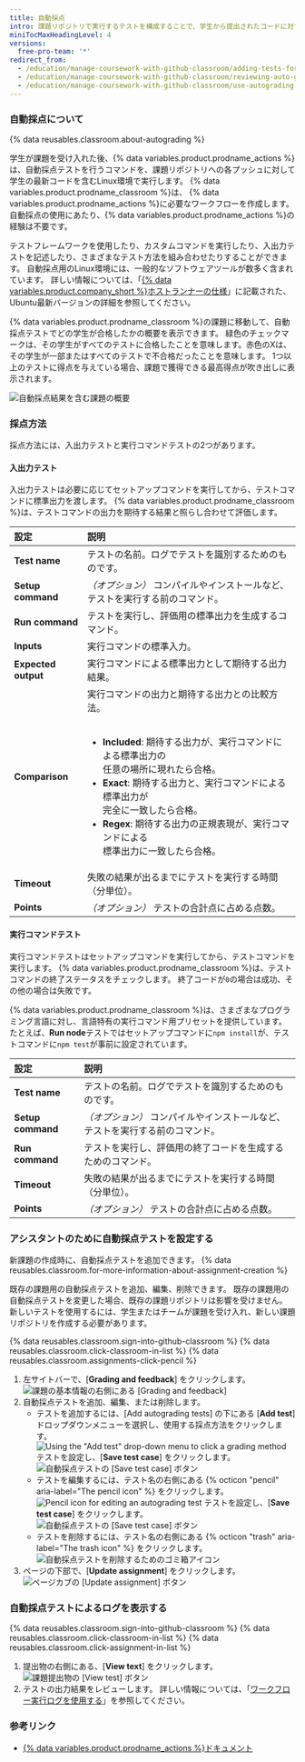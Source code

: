 ```yaml
---
title: 自動採点
intro: 課題リポジトリで実行するテストを構成することで、学生から提出されたコードに対するフィードバックを自動的に提供できます。
miniTocMaxHeadingLevel: 4
versions:
  free-pro-team: '*'
redirect_from:
  - /education/manage-coursework-with-github-classroom/adding-tests-for-auto-grading
  - /education/manage-coursework-with-github-classroom/reviewing-auto-graded-work-teachers
  - /education/manage-coursework-with-github-classroom/use-autograding
---
```


### 自動採点について

{% data reusables.classroom.about-autograding %}

学生が課題を受け入れた後、{% data variables.product.prodname_actions %}は、自動採点テストを行うコマンドを、課題リポジトリへの各プッシュに対して学生の最新コードを含むLinux環境で実行します。 {% data variables.product.prodname_classroom %}は、 {% data variables.product.prodname_actions %}に必要なワークフローを作成します。 自動採点の使用にあたり、{% data variables.product.prodname_actions %}の経験は不要です。

テストフレームワークを使用したり、カスタムコマンドを実行したり、入出力テストを記述したり、さまざまなテスト方法を組み合わせたりすることができます。 自動採点用のLinux環境には、一般的なソフトウェアツールが数多く含まれています。 詳しい情報については、「[{% data variables.product.company_short %}ホストランナーの仕様](/actions/reference/specifications-for-github-hosted-runners#supported-software)」に記載された、Ubuntu最新バージョンの詳細を参照してください。

{% data variables.product.prodname_classroom %}の課題に移動して、自動採点テストでどの学生が合格したかの概要を表示できます。 緑色のチェックマークは、その学生がすべてのテストに合格したことを意味します。赤色のXは、その学生が一部またはすべてのテストで不合格だったことを意味します。 1つ以上のテストに得点を与えている場合、課題で獲得できる最高得点が吹き出しに表示されます。

![自動採点結果を含む課題の概要](/assets/images/help/classroom/autograding-hero.png)

### 採点方法

採点方法には、入出力テストと実行コマンドテストの2つがあります。

#### 入出力テスト

入出力テストは必要に応じてセットアップコマンドを実行してから、テストコマンドに標準出力を渡します。 {% data variables.product.prodname_classroom %}は、テストコマンドの出力を期待する結果と照らし合わせて評価します。

| 設定                  | 説明                                                                     |
|:------------------- |:---------------------------------------------------------------------- |
| **Test name**       | テストの名前。ログでテストを識別するためのものです。                                             |
| **Setup command**   | *（オプション）* コンパイルやインストールなど、テストを実行する前のコマンド。                               |
| **Run command**     | テストを実行し、評価用の標準出力を生成するコマンド。                                             |
| **Inputs**          | 実行コマンドの標準入力。                                                           |
| **Expected output** | 実行コマンドによる標準出力として期待する出力結果。                                              |
| **Comparison**      | 実行コマンドの出力と期待する出力との比較方法。<br/><br/><ul><li>**Included**: 期待する出力が、実行コマンドによる標準出力の<br/>任意の場所に現れたら合格。</li><li>**Exact**: 期待する出力と、実行コマンドによる標準出力が<br/>完全に一致したら合格。</li><li>**Regex**: 期待する出力の正規表現が、実行コマンドによる<br/>標準出力に一致したら合格。</li></ul> |
| **Timeout**         | 失敗の結果が出るまでにテストを実行する時間（分単位）。                                            |
| **Points**          | *（オプション）* テストの合計点に占める点数。                                               |

#### 実行コマンドテスト

実行コマンドテストはセットアップコマンドを実行してから、テストコマンドを実行します。 {% data variables.product.prodname_classroom %}は、テストコマンドの終了ステータスをチェックします。 終了コードが`0`の場合は成功、その他の場合は失敗です。

{% data variables.product.prodname_classroom %}は、さまざまなプログラミング言語に対し、言語特有の実行コマンド用プリセットを提供しています。 たとえば、**Run node**テストではセットアップコマンドに`npm install`が、テストコマンドに`npm test`が事前に設定されています。

| 設定                | 説明                                       |
|:----------------- |:---------------------------------------- |
| **Test name**     | テストの名前。ログでテストを識別するためのものです。               |
| **Setup command** | *（オプション）* コンパイルやインストールなど、テストを実行する前のコマンド。 |
| **Run command**   | テストを実行し、評価用の終了コードを生成するためのコマンド。           |
| **Timeout**       | 失敗の結果が出るまでにテストを実行する時間（分単位）。              |
| **Points**        | *（オプション）* テストの合計点に占める点数。                 |

### アシスタントのために自動採点テストを設定する

新課題の作成時に、自動採点テストを追加できます。 {% data reusables.classroom.for-more-information-about-assignment-creation %}

既存の課題用の自動採点テストを追加、編集、削除できます。 既存の課題用の自動採点テストを変更した場合、既存の課題リポジトリは影響を受けません。 新しいテストを使用するには、学生またはチームが課題を受け入れ、新しい課題リポジトリを作成する必要があります。

{% data reusables.classroom.sign-into-github-classroom %}
{% data reusables.classroom.click-classroom-in-list %}
{% data reusables.classroom.assignments-click-pencil %}
1. 左サイトバーで、[**Grading and feedback**] をクリックします。 ![課題の基本情報の右側にある [Grading and feedback]](/assets/images/help/classroom/assignments-click-grading-and-feedback.png)
1. 自動採点テストを追加、編集、または削除します。
    - テストを追加するには、[Add autograding tests] の下にある [**Add test**] ドロップダウンメニューを選択し、使用する採点方法をクリックします。 ![Using the "Add test" drop-down menu to click a grading method](/assets/images/help/classroom/autograding-click-grading-method.png) テストを設定し、[**Save test case**] をクリックします。 ![自動採点テストの [Save test case] ボタン](/assets/images/help/classroom/assignments-click-save-test-case-button.png)
    - テストを編集するには、テスト名の右側にある {% octicon "pencil" aria-label="The pencil icon" %} をクリックします。 ![Pencil icon for editing an autograding test](/assets/images/help/classroom/autograding-click-pencil.png) テストを設定し、[**Save test case**] をクリックします。 ![自動採点テストの [Save test case] ボタン](/assets/images/help/classroom/assignments-click-save-test-case-button.png)
    - テストを削除するには、テスト名の右側にある {% octicon "trash" aria-label="The trash icon" %} をクリックします。  ![自動採点テストを削除するためのゴミ箱アイコン](/assets/images/help/classroom/autograding-click-trash.png)
1. ページの下部で、[**Update assignment**] をクリックします。 ![ページカブの [Update assignment] ボタン](/assets/images/help/classroom/assignments-click-update-assignment.png)

### 自動採点テストによるログを表示する

{% data reusables.classroom.sign-into-github-classroom %}
{% data reusables.classroom.click-classroom-in-list %}
{% data reusables.classroom.click-assignment-in-list %}
1. 提出物の右側にある、[**View text**] をクリックします。 ![課題提出物の [View test] ボタン](/assets/images/help/classroom/assignments-click-view-test.png)
1. テストの出力結果をレビューします。 詳しい情報については、「[ワークフロー実行ログを使用する](/actions/managing-workflow-runs/using-workflow-run-logs)」を参照してください。

### 参考リンク

- [{% data variables.product.prodname_actions %}ドキュメント](/actions)
